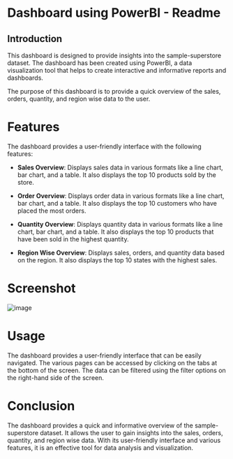 # Dashboard using PowerBI - Readme
## Introduction

This dashboard is designed to provide insights into the sample-superstore dataset. The dashboard has been created using PowerBI, a data visualization tool that helps to create interactive and informative reports and dashboards.

The purpose of this dashboard is to provide a quick overview of the sales, orders, quantity, and region wise data to the user.

# Features

The dashboard provides a user-friendly interface with the following features:

+ **Sales Overview**: Displays sales data in various formats like a line chart, bar chart, and a table. It also displays the top 10 products sold by the store.

+ **Order Overview**: Displays order data in various formats like a line chart, bar chart, and a table. It also displays the top 10 customers who have placed the most orders.

+ **Quantity Overview**: Displays quantity data in various formats like a line chart, bar chart, and a table. It also displays the top 10 products that have been sold in the highest quantity.

+ **Region Wise Overview**: Displays sales, orders, and quantity data based on the region. It also displays the top 10 states with the highest sales.

# Screenshot

![image](https://user-images.githubusercontent.com/66107066/233774937-340424f2-c797-48de-b65b-2ff3951be483.png)


# Usage
The dashboard provides a user-friendly interface that can be easily navigated. The various pages can be accessed by clicking on the tabs at the bottom of the screen. The data can be filtered using the filter options on the right-hand side of the screen.

# Conclusion
The dashboard provides a quick and informative overview of the sample-superstore dataset. It allows the user to gain insights into the sales, orders, quantity, and region wise data. With its user-friendly interface and various features, it is an effective tool for data analysis and visualization.

